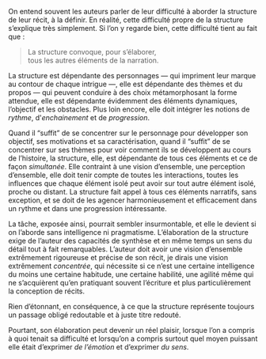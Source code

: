 <!-- Page: Difficulté de la structure -->

On entend souvent les auteurs parler de leur difficulté à aborder la structure de leur récit, à la définir. En réalité, cette difficulté propre de la structure s’explique très simplement. Si l’on y regarde bien, cette difficulté tient au fait que :

> La structure convoque, pour s’élaborer,<br>tous les autres éléments de la narration.

La structure est dépendante des personnages — qui impriment leur marque au contour de chaque intrigue —, elle est dépendante des thèmes et du propos — qui peuvent conduire à des choix métamorphosant la forme attendue, elle est dépendante évidemment des éléments dynamiques, l’objectif et les obstacles. Plus loin encore, elle doit intégrer les notions de *rythme*, d'*enchainement* et de *progression*.

Quand il “suffit” de se concentrer sur le personnage pour développer son objectif, ses motivations et sa caractérisation, quand il “suffit” de se concentrer sur ses thèmes pour voir comment ils se développent au cours de l’histoire, la structure, elle, est dépendante de tous ces éléments et ce de façon *simultanée*. Elle contraint à une vision d’ensemble, une perception d’ensemble, elle doit tenir compte de toutes les interactions, toutes les influences que chaque élément isolé peut avoir sur tout autre élément isolé, proche ou distant. La structure fait appel à tous ces éléments narratifs, sans exception, et se doit de les agencer harmonieusement et efficacement dans un rythme et dans une progression intéressante.

La tâche, exposée ainsi, pourrait sembler insurmontable, et elle le devient si on l’aborde sans intelligence ni pragmatisme. L’élaboration de la structure exige de l’auteur des capacités de synthèse et en même temps un sens du détail tout à fait remarquables. L’auteur doit avoir une vision d’ensemble extrêmement rigoureuse et précise de son récit, je dirais une vision extrêmement *concentrée*, qui nécessite si ce n’est une certaine intelligence du moins une certaine habitude, une certaine habilité, une agilité même qui ne s’acquièrent qu’en pratiquant souvent l’écriture et plus particulièrement la conception de récits.

Rien d’étonnant, en conséquence, à ce que la structure représente toujours un passage obligé redoutable et à juste titre redouté.

Pourtant, son élaboration peut  devenir un réel plaisir, lorsque l’on a compris à quoi tenait sa difficulté et lorsqu’on a compris surtout quel moyen puissant elle était d’exprimer *de l’émotion* et d’exprimer *du sens*.
